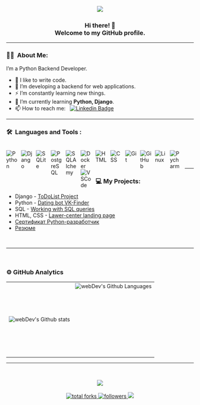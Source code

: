 <p align="center">
    <img src="https://readme-typing-svg.herokuapp.com/?lines=Python+Backend+Developer&font=Fira%20Code&center=true&width=380&height=50">
</p>

<p align="center">
    <h3 align="center">Hi there! 👋
    <!-- <br /> I'm Serhii Borodin. -->
    <br /> Welcome to my GitHub profile.
    </h3>
</p>

<!-- <p align="center">
    <img src="https://readme-typing-svg.herokuapp.com/?lines=Python+Backend+Developer&font=Fira%20Code&center=true&width=380&height=50">
</p> -->

---

<!-- <br /> -->

### 👨‍💻 &nbsp;About Me:
I’m a Python Backend Developer.
<!-- I am Serhii Borodin.
I am a sociable and purposeful person. 
I have a technical mindset that helps me solve difficult tasks. I have experience with Python/Django/Flask. Studying at the university with a degree in Informatics 📚 and IT courses gave me a lot of experience, technical skills, and soft skills. -->

- 💪 I like to write code.
- 🔭 I’m developing a backend for web applications.
- ⚡ I’m constantly learning new things.
- 🌱 I’m currently learning **Python, Django**.
- 📫 How to reach me: &nbsp; [![Linkedin Badge](https://img.shields.io/badge/-serhii--borodin-blue?style=flat&logo=Linkedin&logoColor=white)](https://www.linkedin.com/in/serhii-borodin/)

---

<!-- <br /> -->

### 🛠 &nbsp;Languages and Tools :

<br />

<!-- ![Python](https://img.shields.io/badge/-Python-090909?style=for-the-badge&logo=python&logoColor=blue)
![Flask](https://img.shields.io/badge/-Flask-090909?style=for-the-badge&logo=flask&logoColor=white)
![Django](https://img.shields.io/badge/-Django-090909?style=for-the-badge&logo=django&logoColor=47C5FB)
![SQLite](https://img.shields.io/badge/-Sqlite-090909?style=for-the-badge&logo=sqlite&logoColor=47C5FB)
![PostgreSQL](https://img.shields.io/badge/-Postgresql-090909?style=for-the-badge&logo=postgresql&logoColor=47C5FB)
![SQLAlchemy](https://img.shields.io/badge/-Sqlalchemy-090909?style=for-the-badge&logo=sqlalchemy&logoColor=47C5FB)
![Docker](https://img.shields.io/badge/-Docker-090909?style=for-the-badge&logo=docker&logoColor=blue)
![HTML5](https://img.shields.io/badge/-Html5-090909?style=for-the-badge&logo=html5&logoColor=red)
![CSS3](https://img.shields.io/badge/-Css3-090909?style=for-the-badge&logo=css3&logoColor=blue)
![GIT](https://img.shields.io/badge/-Git-090909?style=for-the-badge&logo=git&logoColor=red)
![GITHUB](https://img.shields.io/badge/-Github-090909?style=for-the-badge&logo=github&logoColor=white)
![Ubuntu](https://img.shields.io/badge/-Ubuntu-090909?style=for-the-badge&logo=ubuntu&logoColor=orange)
![Pycharm](https://img.shields.io/badge/-Pycharm-090909?style=for-the-badge&logo=pycharm&logoColor=white)
![Visual_Studio](https://img.shields.io/badge/-Visual_Studio-090909?style=for-the-badge&logo=visual%20studio&logoColor=blue) -->

<!-- --- -->

<!-- ![Python](https://img.shields.io/badge/python-%23323330.svg?style=for-the-badge&logo=python&logoColor=blue)
![Flask](https://img.shields.io/badge/flask-%23323330.svg?style=for-the-badge&logo=flask&logoColor=white)
![Django](https://img.shields.io/badge/django-%23323330.svg?style=for-the-badge&logo=django&logoColor=blue)
![SQLite](https://img.shields.io/badge/sqlite-%23323330.svg?style=for-the-badge&logo=sqlite&logoColor=blue)
![PostgreSQL](https://img.shields.io/badge/postgresql-%23323330.svg?style=for-the-badge&logo=postgresql&logoColor=blue)
![SQLAlchemy](https://img.shields.io/badge/sqlalchemy-%23323330.svg?style=for-the-badge&logo=sqlalchemy&logoColor=blue)
![Docker](https://img.shields.io/badge/docker-%23323330.svg?style=for-the-badge&logo=docker&logoColor=blue)
![HTML5](https://img.shields.io/badge/html5-%23323330.svg?style=for-the-badge&logo=html5&logoColor=23E34F26)
![CSS3](https://img.shields.io/badge/css3-%23323330.svg?style=for-the-badge&logo=css3&logoColor=blue)
![GIT](https://img.shields.io/badge/git-%23323330.svg?style=for-the-badge&logo=git&logoColor=23E34F26)
![GITHUB](https://img.shields.io/badge/github-%23323330.svg?style=for-the-badge&logo=github&logoColor=23E34F26)
![Ubuntu](https://img.shields.io/badge/ubuntu-%23323330.svg?style=for-the-badge&logo=ubuntu&logoColor=orange)
![Pycharm](https://img.shields.io/badge/Pycharm-%23323330.svg?style=for-the-badge&logo=pycharm&logoColor=23E34F26)
![Visual_Studio](https://img.shields.io/badge/Visual_Studio-%23323330.svg?style=for-the-badge&logo=visual%20studio&logoColor=blue) -->


<!-- ### 🧰 Languages and Tools: -->

<img align="left" alt="Python" width="30px" style="padding-right:10px;" src="https://cdn.jsdelivr.net/gh/devicons/devicon/icons/python/python-original.svg" />
<img align="left" alt="Django" width="30px" style="padding-right:10px;" src="https://cdn.jsdelivr.net/gh/devicons/devicon/icons/django/django-plain.svg" />
<!-- <img align="left" alt="Flask" width="30px" style="padding-right:10px;" src="https://cdn.jsdelivr.net/gh/devicons/devicon/icons/flask/flask-original.svg" /> -->

<!-- <img align="left" alt="Flask" width="30px" style="padding-right:10px;" src="https://devicons.railway.app/i/flask-light.svg" /> -->

<img align="left" alt="SQLite" width="30px" style="padding-right:10px;" src="https://cdn.jsdelivr.net/gh/devicons/devicon/icons/sqlite/sqlite-original.svg" />
<img align="left" alt="PostgreSQL" width="30px" style="padding-right:10px;" src="https://cdn.jsdelivr.net/gh/devicons/devicon/icons/postgresql/postgresql-original.svg" />
<img align="left" alt="SQLAlchemy" width="30px" style="padding-right:10px;" src="https://cdn.jsdelivr.net/gh/devicons/devicon/icons/sqlalchemy/sqlalchemy-original.svg" />

<img align="left" alt="Docker" width="30px" style="padding-right:10px;" src="https://cdn.jsdelivr.net/gh/devicons/devicon/icons/docker/docker-original.svg" />

<img align="left" alt="HTML" width="30px" style="padding-right:10px;" src="https://cdn.jsdelivr.net/gh/devicons/devicon/icons/html5/html5-plain.svg" />
<img align="left" alt="CSS" width="30px" style="padding-right:10px;" src="https://cdn.jsdelivr.net/gh/devicons/devicon/icons/css3/css3-plain.svg" />

<img align="left" alt="Git" width="30px" style="padding-right:10px;" src="https://cdn.jsdelivr.net/gh/devicons/devicon/icons/git/git-original.svg" />
<img align="left" alt="GitHub" width="30px" style="padding-right:10px;" src="https://devicons.railway.app/i/github-light.svg" />

<img align="left" alt="Linux" width="30px" style="padding-right:10px;" src="https://cdn.jsdelivr.net/gh/devicons/devicon/icons/linux/linux-original.svg" />
<!-- <img align="left" alt="Ubuntu" width="30px" style="padding-right:10px;" src="https://cdn.jsdelivr.net/gh/devicons/devicon/icons/ubuntu/ubuntu-plain.svg" /> -->

<img align="left" alt="Pycharm" width="30px" style="padding-right:10px;" src="https://cdn.jsdelivr.net/gh/devicons/devicon/icons/pycharm/pycharm-original.svg" />
<img align="left" alt="VSCode" width="30px" style="padding-right:10px;" src="https://cdn.jsdelivr.net/gh/devicons/devicon/icons/vscode/vscode-original.svg" />

<br />
<br />

---

### 💻 My Projects:

- Django - [ToDoList Project](https://github.com/serj-goa/todolist_project)
- Python - [Dating bot VK-Finder](https://github.com/serj-goa/vk-finder-project)
- SQL - [Working with SQL queries](https://github.com/serj-goa/northwind-traders-db)
- HTML, CSS - [Lawer-center landing page](https://github.com/serj-goa/lawer-center-landing-page-project)
- [Сертификат Python-разработчик]()
- [Резюме]()
<br/>  

---

<br />

### ⚙️ GitHub Analytics

<table style="border:0;">
    <tr>
        <td>
            <img align="left" src="https://github-readme-streak-stats.herokuapp.com/?user=serj-goa&theme=vision-friendly-dark" alt="webDev's Github stats" />
        </td>
        <td>
            <img height="195px" align="right" alt="webDev's Github Languages" src="https://github-readme-stats-eight-theta.vercel.app/api/top-langs/?username=serj-goa&theme=vision-friendly-dark&layout=compact" />
        </td>
    </tr>
</table>

---

<br />

<!-- ### ⚡ &nbsp; My Stats :

<br />
<div align="center"> -->


<!-- <details>
  <summary>⚡ &nbsp; My Stats:</summary>
   <img align="left" alt="Top Langs" src="https://github-readme-stats.vercel.app/api/top-langs/?username=serj-goa&layout=compact&theme=vision-friendly-dark" />

   <img align="left" alt="GitHub Stats" src="https://github-readme-stats.vercel.app/api?username=serj-goa&theme=dark&show_icons=true" />

   <img align="left" alt="GitHub Streak" src="https://streak-stats.demolab.com/?user=serj-goa&theme=dark&background=000000" />
</details> -->


<!-- ![Top Langs](https://github-readme-stats.vercel.app/api/top-langs/?username=serj-goa&layout=compact&theme=vision-friendly-dark)

![GitHub Stats](https://github-readme-stats.vercel.app/api?username=serj-goa&theme=dark&show_icons=true")

![GitHub Streak](https://streak-stats.demolab.com/?user=serj-goa&theme=dark&background=000000)
</div> -->



<div align="center">
    <p>
        <img src="https://media.giphy.com/media/M9gbBd9nbDrOTu1Mqx/giphy.gif" width="100"/>
    </p>
    <a href="https://github.com/serj-goa?tab=repositories&sort=stargazers">
        <img alt="total forks" title="Total forks on GitHub" src="https://custom-icon-badges.herokuapp.com/badge/dynamic/json?logo=fork&color=55960c&labelColor=488207&label=Forks&style=for-the-badge&query=%24.forks&url=https://api.github-star-counter.workers.dev/user/serj-goa"/>
    </a>
    <a href="https://github.com/serj-goa">
        <img alt="followers" title="Follow me on Github" src="https://custom-icon-badges.herokuapp.com/github/followers/serj-goa?color=236ad3&labelColor=1155ba&style=for-the-badge&logo=person-add&label=Follow&logoColor=white"/>
    </a>
    <a href="https://github.com/serj-goa/github-profile-views-counter">
        <img src="https://komarev.com/ghpvc/?username=serj-goa&style=for-the-badge&color=lightgrey">
    </a>
</div>

<!-- ---


🔭 I’m currently working on some Pet-projects: 
- Crypto Binance auto-trading bot
- Cooking api (getting recipes by entering ingredients) -->

<!-- <p>&nbsp;<img align="left" src="https://github-readme-stats.vercel.app/api?username=serj-goa&show_icons=true&hide_title=true" alt="serj-goa" /></p> -->

<!-- <details>
  <summary>:zap: Most Used Languages:</summary>
   <img align="left" alt="codeSTACKr's GitHub Stats" src="https://github-readme-stats.vercel.app/api/top-langs/?username=serj-goa&langs_count=8&layout=compact" />
</details>
<br />
<details>
  <summary>:zap: Statistics:</summary>
   <img align="left" alt="codeSTACKr's GitHub Stats" src="https://github-readme-stats.vercel.app/api?username=serj-goa&theme=dark&show_icons=true" />
</details> -->

<!-- 
![Django](https://img.shields.io/badge/django-%23323330.svg?style=for-the-badge&logo=django&logoColor=blue)
![Flask](https://img.shields.io/badge/flask-%23323330.svg?style=for-the-badge&logo=flask&logoColor=blue)
![SQLite](https://img.shields.io/badge/sqlite-%2307405e.svg?style=for-the-badge&logo=sqlite&logoColor=white)
![PostgreSQL](https://img.shields.io/badge/postgresql-%2307405e.svg?style=for-the-badge&logo=postgresql&logoColor=white)
![Docker](https://img.shields.io/badge/docker-%230095D5.svg?style=for-the-badge&logo=docker&logoColor=white)
![HTML5](https://img.shields.io/badge/html5-%23ED8B00.svg?style=for-the-badge&logo=html5&logoColor=white)
![HTML5](https://img.shields.io/badge/html5-%23E34F26.svg?style=for-the-badge&logo=html5&logoColor=white)
![CSS3](https://img.shields.io/badge/css3-%23E34F26.svg?style=for-the-badge&logo=css3&logoColor=white)
![CSS3](https://img.shields.io/badge/css3-%231572B6.svg?style=for-the-badge&logo=css3&logoColor=white)
![Rust](https://img.shields.io/badge/rust-%23000000.svg?style=for-the-badge&logo=rust&logoColor=white) -


<img align="left" alt="Angular" width="30px" style="padding-right:10px;" src="https://cdn.jsdelivr.net/gh/devicons/devicon/icons/angularjs/angularjs-plain.svg" />
<img align="left" alt="SASS" width="30px"  style="padding-right:10px;" src="https://raw.githubusercontent.com/github/explore/80688e429a7d4ef2fca1e82350fe8e3517d3494d/topics/sass/sass.png" />
<img align="left" alt="JavaScript" width="30px" style="padding-right:10px;" src="https://cdn.jsdelivr.net/gh/devicons/devicon/icons/javascript/javascript-plain.svg" />
<img align="left" alt="React" width="30px" style="padding-right:10px;" src="https://cdn.jsdelivr.net/gh/devicons/devicon/icons/react/react-original.svg" />
<img align="left" alt="NodeJS" width="30px" style="padding-right:10px;" src="https://cdn.jsdelivr.net/gh/devicons/devicon/icons/nodejs/nodejs-original.svg" />
<img align="left" alt="GitHub" width="30px" style="padding-right:10px;" src="https://cdn.jsdelivr.net/gh/devicons/devicon/icons/github/github-original.svg" />



### ⚡ &nbsp; My Stats :

![Top Langs](https://github-readme-stats.vercel.app/api/top-langs/?username=serj-goa&layout=compact&theme=vision-friendly-dark)

![GitHub Stats](https://github-readme-stats.vercel.app/api?username=serj-goa&theme=dark&show_icons=true")

![GitHub Streak](https://streak-stats.demolab.com/?user=serj-goa&theme=dark&background=000000)
->